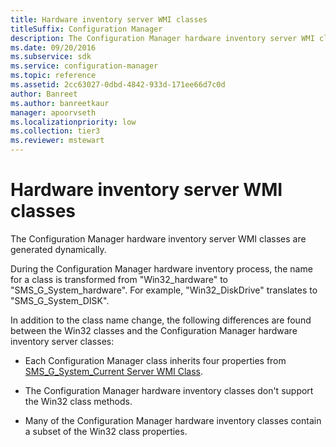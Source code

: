 ```yaml
---
title: Hardware inventory server WMI classes
titleSuffix: Configuration Manager
description: The Configuration Manager hardware inventory server WMI classes are generated dynamically and the name for a class is transformed from Win32_hardware to SMS_G_System_hardware.
ms.date: 09/20/2016
ms.subservice: sdk
ms.service: configuration-manager
ms.topic: reference
ms.assetid: 2cc63027-0dbd-4842-933d-171ee66d7c0d
author: Banreet
ms.author: banreetkaur
manager: apoorvseth
ms.localizationpriority: low
ms.collection: tier3
ms.reviewer: mstewart
---
```


# Hardware inventory server WMI classes

The Configuration Manager hardware inventory server WMI classes are generated dynamically.

During the Configuration Manager hardware inventory process, the name for a class is transformed from "Win32_hardware" to "SMS_G_System_hardware". For example, "Win32_DiskDrive" translates to "SMS_G_System_DISK".

In addition to the class name change, the following differences are found between the Win32 classes and the Configuration Manager hardware inventory server classes:

- Each Configuration Manager class inherits four properties from [SMS_G_System_Current Server WMI Class](../../../../../develop/reference/core/clients/manage/sms_g_system_current-server-wmi-class.md).

- The Configuration Manager hardware inventory classes don't support the Win32 class methods.

- Many of the Configuration Manager hardware inventory classes contain a subset of the Win32 class properties.

